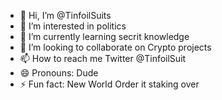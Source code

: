 - 👋 Hi, I’m @TinfoilSuits
- 👀 I’m interested in politics
- 🌱 I’m currently learning secrit knowledge 
- 💞️ I’m looking to collaborate on Crypto projects
- 📫 How to reach me Twitter @TinfoilSuit
- 😄 Pronouns: Dude
- ⚡ Fun fact: New World Order it staking over

<!---
TinfoilSuits/TinfoilSuits is a ✨ special ✨ repository because its `README.md` (this file) appears on your GitHub profile.
You can click the Preview link to take a look at your changes.
--->
